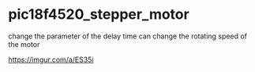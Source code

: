 # pic18f4520_stepper_motor

change the parameter of the delay time can change the rotating speed of the motor

https://imgur.com/a/ES35i
